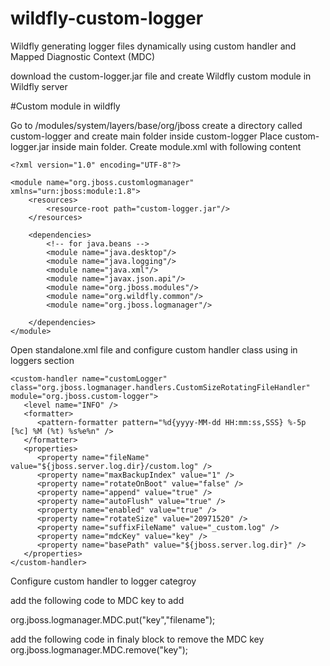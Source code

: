 # wildfly-custom-logger
Wildfly generating logger files dynamically using custom handler and Mapped Diagnostic Context (MDC) 

download the custom-logger.jar file and create Wildfly custom module in Wildfly server 

#Custom module in wildfly

Go to <Wildfly Home Dir>/modules/system/layers/base/org/jboss 
create a directory called custom-logger and create main folder inside custom-logger
Place custom-logger.jar inside main folder.
Create module.xml with following content 
```
<?xml version="1.0" encoding="UTF-8"?>

<module name="org.jboss.customlogmanager" xmlns="urn:jboss:module:1.8">
    <resources>
        <resource-root path="custom-logger.jar"/>
    </resources>

    <dependencies>
        <!-- for java.beans -->
        <module name="java.desktop"/>
        <module name="java.logging"/>
        <module name="java.xml"/>
        <module name="javax.json.api"/>
        <module name="org.jboss.modules"/>
        <module name="org.wildfly.common"/>
		<module name="org.jboss.logmanager"/>
		
    </dependencies>
</module> 
```
Open standalone.xml file and configure custom handler class using <custom-handler/> in loggers section 
```
<custom-handler name="customLogger" class="org.jboss.logmanager.handlers.CustomSizeRotatingFileHandler" module="org.jboss.custom-logger">
   <level name="INFO" />
   <formatter>
      <pattern-formatter pattern="%d{yyyy-MM-dd HH:mm:ss,SSS} %-5p [%c] %M (%t) %s%e%n" />
   </formatter>
   <properties>
      <property name="fileName" value="${jboss.server.log.dir}/custom.log" />
      <property name="maxBackupIndex" value="1" />
      <property name="rotateOnBoot" value="false" />
      <property name="append" value="true" />
      <property name="autoFlush" value="true" />
      <property name="enabled" value="true" />
      <property name="rotateSize" value="20971520" />
      <property name="suffixFileName" value="_custom.log" />
      <property name="mdcKey" value="key" />
      <property name="basePath" value="${jboss.server.log.dir}" />
   </properties>
</custom-handler>
```
Configure custom handler to logger categroy 

add the following code to MDC key to add 

   org.jboss.logmanager.MDC.put("key","filename");
   
 add the following code in finaly block to remove the MDC key
 org.jboss.logmanager.MDC.remove("key");

